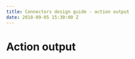 ```yaml
---
title: Connectors design guide - action output
date: 2018-09-05 15:30:00 Z
---
```


# Action output
